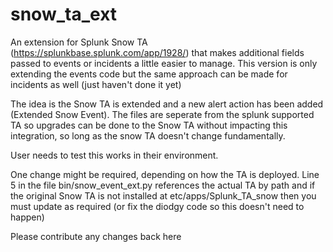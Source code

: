 # snow_ta_ext
An extension for Splunk Snow TA (https://splunkbase.splunk.com/app/1928/) that makes additional fields passed to events or incidents a little easier to manage.
This version is only extending the events code but the same approach can be made for incidents as well (just haven't done it yet)

The idea is the Snow TA is extended and a new alert action has been added (Extended Snow Event).
The files are seperate from the splunk supported TA so upgrades can be done to the Snow TA without impacting this integration, so long as the snow TA doesn't change fundamentally.

User needs to test this works in their environment.

One change might be required, depending on how the TA is deployed.  Line 5 in the file bin/snow_event_ext.py references the actual TA by path and if the original Snow TA is not installed at etc/apps/Splunk_TA_snow then you must update as required (or fix the diodgy code so this doesn't need to happen)

Please contribute any changes back here
